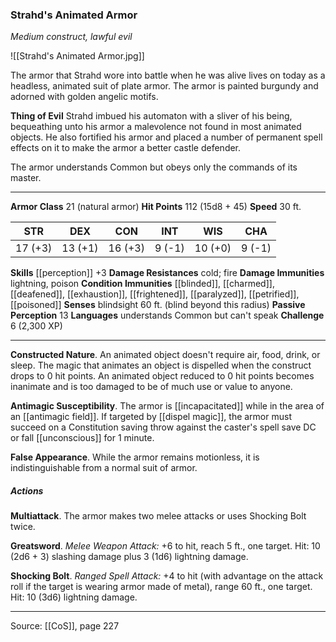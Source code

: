### Strahd's Animated Armor
_Medium construct, lawful evil_

![[Strahd's Animated Armor.jpg]]

The armor that Strahd wore into battle when he was alive lives on today as a headless, animated suit of plate armor. The armor is painted burgundy and adorned with golden angelic motifs.

**Thing of Evil** Strahd imbued his automaton with a sliver of his being, bequeathing unto his armor a malevolence not found in most animated objects. He also fortified his armor and placed a number of permanent spell effects on it to make the armor a better castle defender.

The armor understands Common but obeys only the commands of its master.







---

**Armor Class** 21 (natural armor)
**Hit Points** 112 (15d8 + 45)
**Speed** 30 ft.

| STR     | DEX     | CON     | INT     | WIS     | CHA     |
|---------|---------|---------|---------|---------|---------|
| 17 (+3) | 13 (+1) | 16 (+3) | 9 (-1) | 10 (+0) | 9 (-1) |

**Skills** [[perception]] +3
**Damage Resistances** cold; fire
**Damage Immunities** lightning, poison
**Condition Immunities** [[blinded]], [[charmed]], [[deafened]], [[exhaustion]], [[frightened]], [[paralyzed]], [[petrified]], [[poisoned]]
**Senses** blindsight 60 ft. (blind beyond this radius)
**Passive Perception** 13
**Languages** understands Common but can't speak
**Challenge** 6 (2,300 XP)

---

**Constructed Nature**. An animated object doesn't require air, food, drink, or sleep. The magic that animates an object is dispelled when the construct drops to 0 hit points. An animated object reduced to 0 hit points becomes inanimate and is too damaged to be of much use or value to anyone.

**Antimagic Susceptibility**. The armor is [[incapacitated]] while in the area of an [[antimagic field]]. If targeted by [[dispel magic]], the armor must succeed on a Constitution saving throw against the caster's spell save DC or fall [[unconscious]] for 1 minute.

**False Appearance**. While the armor remains motionless, it is indistinguishable from a normal suit of armor.

##### Actions
**Multiattack**. The armor makes two melee attacks or uses Shocking Bolt twice.

**Greatsword**. _Melee Weapon Attack:_ +6 to hit, reach 5 ft., one target. Hit: 10 (2d6 + 3) slashing damage plus 3 (1d6) lightning damage.

**Shocking Bolt**. _Ranged Spell Attack:_ +4 to hit (with advantage on the attack roll if the target is wearing armor made of metal), range 60 ft., one target. Hit: 10 (3d6) lightning damage.


---

Source: [[CoS]], page 227